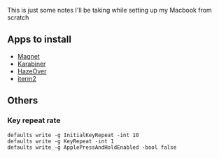 This is just some notes I'll be taking while setting up my Macbook from scratch

## Apps to install
- [Magnet](https://apps.apple.com/us/app/magnet/id441258766?mt=12)
- [Karabiner](https://karabiner-elements.pqrs.org/)
- [HazeOver](https://apps.apple.com/be/app/hazeover-distraction-dimmer/id430798174?mt=12)
- [iterm2](https://iterm2.com/)
## Others
### Key repeat rate
```
defaults write -g InitialKeyRepeat -int 10
defaults write -g KeyRepeat -int 1
defaults write -g ApplePressAndHoldEnabled -bool false
```